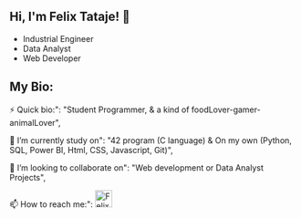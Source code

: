 ## Hi, I'm Felix Tataje! 👋

+ Industrial Engineer
+ Data Analyst
+ Web Developer

<html>

<h2>My Bio:</h2>
<p>
    ⚡ Quick bio:":                    "Student Programmer, & a kind of foodLover-gamer-animalLover",
</p>
<p>
		🔭 I’m currently study on":        "42 program (C language) & On my own (Python, SQL, Power BI, Html, CSS, Javascript, Git)",
</p>
<p>
    👯 I’m looking to collaborate on": "Web development or Data Analyst Projects",
</p>
<p>
    📫 How to reach me:":              <a href="https://www.linkedin.com/in/felix-alexander-tataje-requena-283a988b/">
    <img src="https://www.vectorlogo.zone/logos/linkedin/linkedin-icon.svg" alt="Felix Tataje Requena's LinkedIn Profile" height="30" width="30">
  </a>
</p>
    
</html>
